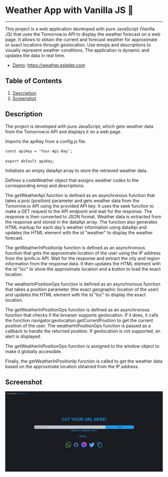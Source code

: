 # Weather App with Vanilla JS 🌈
***
This project is a web application developed with pure JavaScript (Vanilla JS) that uses the Tomorrow.io API to display the weather forecast on a web page. It allows to obtain the current and forecast weather for approximate or exact locations through geolocation. Use emojis and descriptions to visually represent weather conditions. The application is dynamic and updates the data in real time.

* [Demo](https://weather.esleiter.com/): https://weather.esleiter.com

## Table of Contents
1. [Description](#Description)
2. [Screenshot](#Screenshot)

## Description

The project is developed with pure JavaScript, which gets weather data from the Tomorrow.io API and displays it on a web page.

Imports the apiKey from a config.js file.

```js:
const apiKey = 'Your-Api-Key';

export default apiKey;
```

Initializes an empty dataApi array to store the retrieved weather data.

Defines a codeWeather object that assigns weather codes to the corresponding emoji and descriptions.

The getWeatherApi function is defined as an asynchronous function that takes a posi (position) parameter and gets weather data from the Tomorrow.io API using the provided API key. It uses the seek function to make a GET request to the API endpoint and wait for the response. The response is then converted to JSON format. Weather data is extracted from the response and stored in the dataApi array. The function also generates HTML markup for each day's weather information using dataApi and updates the HTML element with the id "weather" to display the weather forecast.

The getWeatherInPositionIp function is defined as an asynchronous function that gets the approximate location of the user using the IP address from the ipinfo.io API. Wait for the response and extract the city and region information from the response data. It then updates the HTML element with the id "loc" to show the approximate location and a button to load the exact location.

The weatherInPositionGps function is defined as an asynchronous function that takes a position parameter (the exact geographic location of the user) and updates the HTML element with the id "loc" to display the exact location.

The getWeatherInPositionGps function is defined as an asynchronous function that checks if the browser supports geolocation. If it does, it calls the function navigator.geolocation.getCurrentPosition to get the current position of the user. The weatherInPositionGps function is passed as a callback to handle the returned position. If geolocation is not supported, an alert is displayed.

The getWeatherInPositionGps function is assigned to the window object to make it globally accessible.

Finally, the getWeatherInPositionIp function is called to get the weather data based on the approximate location obtained from the IP address.

## Screenshot
![Image text](https://raw.githubusercontent.com/Esleiter/cutUrls/master/ScreenShot/ScreenShot.png)